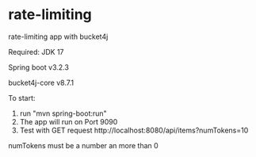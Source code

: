 # rate-limiting
rate-limiting app with bucket4j

Required:
JDK 17

Spring boot v3.2.3

bucket4j-core v8.7.1

To start:
1. run "mvn spring-boot:run"
2. The app will run on Port 9090
3. Test with GET request http://localhost:8080/api/items?numTokens=10

numTokens must be a number an more than 0
